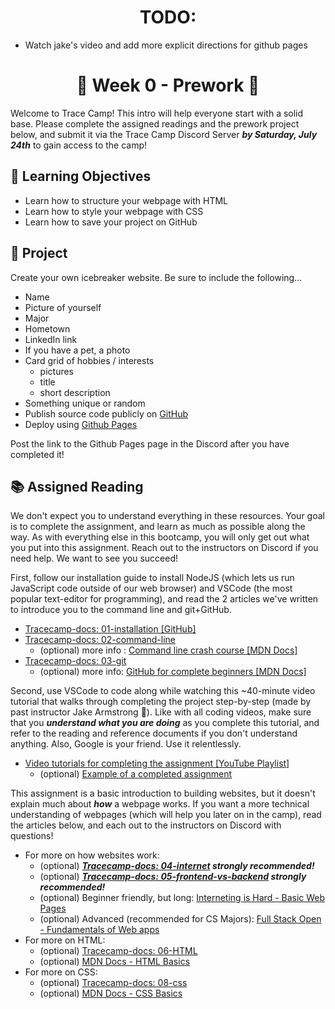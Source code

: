 <h1 align="center">
  TODO: 
</h1>

- Watch jake's video and add more explicit directions for github pages

<h1 align="center">
  🌅 Week 0 - Prework 🌅
</h1>

Welcome to Trace Camp! This intro will help everyone start with a solid base. Please complete the assigned readings and the prework project below, and submit it via the Trace Camp Discord Server ***by Saturday, July 24th*** to gain access to the camp!

## 🎯 Learning Objectives

- Learn how to structure your webpage with HTML
- Learn how to style your webpage with CSS
- Learn how to save your project on GitHub

## 📔 Project

Create your own icebreaker website. Be sure to include the following...

- Name
- Picture of yourself
- Major
- Hometown
- LinkedIn link
- If you have a pet, a photo
- Card grid of hobbies / interests
  - pictures
  - title
  - short description
- Something unique or random
- Publish source code publicly on [GitHub](https://github.com/)
- Deploy using [Github Pages](https://docs.github.com/en/pages/getting-started-with-github-pages/creating-a-github-pages-site)

Post the link to the Github Pages page in the Discord after you have completed it!


## 📚 Assigned Reading

We don't expect you to understand everything in these resources. Your goal is to complete the assignment, and learn as much as possible along the way. As with everything else in this bootcamp, you will only get out what you put into this assignment. Reach out to the instructors on Discord if you need help. We want to see you succeed!

First, follow our installation guide to install NodeJS (which lets us run JavaScript code outside of our web browser) and VSCode (the most popular text-editor for programming), and read the 2 articles we've written to introduce you to the command line and git+GitHub.

- [Tracecamp-docs: 01-installation [GitHub]](https://github.com/ClemsonTRACE/tracecamp-summer-2021/blob/main/tracecamp-docs/01-installation.md)
- [Tracecamp-docs: 02-command-line](https://github.com/ClemsonTRACE/tracecamp-summer-2021/blob/main/tracecamp-docs/02-command-line.md)
  - (optional) more info : [Command line crash course [MDN Docs]](https://developer.mozilla.org/en-US/docs/Learn/Tools_and_testing/Understanding_client-side_tools/Command_line#what_does_the_terminal_look_like)
- [Tracecamp-docs: 03-git](https://github.com/ClemsonTRACE/tracecamp-summer-2021/blob/main/tracecamp-docs/03-git.md)
  - (optional) more info: [GitHub for complete beginners [MDN Docs]](https://developer.mozilla.org/en-US/docs/MDN/Contribute/GitHub_beginners)

Second, use VSCode to code along while watching this ~40-minute video tutorial that walks through completing the project step-by-step (made by past instructor Jake Armstrong 🙏). Like with all coding videos, make sure that you ***understand what you are doing*** as you complete this tutorial, and refer to the reading and reference documents if you don't understand anything. Also, Google is your friend. Use it relentlessly.

- [Video tutorials for completing the assignment [YouTube Playlist]](https://www.youtube.com/playlist?list=PL52xB3sn9T6mYdoTCXYIlkAv09m1XEMdz)
  - (optional) [Example of a completed assignment](https://jake-armstrong.surge.sh/)

This assignment is a basic introduction to building websites, but it doesn't explain much about **_how_** a webpage works. If you want a more technical understanding of webpages (which will help you later on in the camp), read the articles below, and each out to the instructors on Discord with questions!


- For more on how websites work:
  - (optional) ***[Tracecamp-docs: 04-internet](https://github.com/ClemsonTRACE/tracecamp-summer-2021/blob/main/tracecamp-docs/04-internet.md) strongly recommended!***
  - (optional) ***[Tracecamp-docs: 05-frontend-vs-backend](https://github.com/ClemsonTRACE/tracecamp-summer-2021/blob/main/tracecamp-docs/05-frontend-vs-backend.md) strongly recommended!***
  - (optional) Beginner friendly, but long: [Interneting is Hard - Basic Web Pages](https://www.internetingishard.com/html-and-css/)
  - (optional) Advanced (recommended for CS Majors): [Full Stack Open - Fundamentals of Web apps](https://fullstackopen.com/en/part0/fundamentals_of_web_apps)
- For more on HTML:
  - (optional) [Tracecamp-docs: 06-HTML](https://github.com/ClemsonTRACE/tracecamp-summer-2021/blob/main/tracecamp-docs/06-html.md)
  - (optional) [MDN Docs - HTML Basics](https://developer.mozilla.org/en-US/docs/Learn/Getting_started_with_the_web/HTML_basics)
- For more on CSS:
  - (optional) [Tracecamp-docs: 08-css](https://github.com/ClemsonTRACE/tracecamp-summer-2021/blob/main/tracecamp-docs/08-css.md)
  - (optional) [MDN Docs - CSS Basics](https://developer.mozilla.org/en-US/docs/Learn/Getting_started_with_the_web/CSS_basics)
